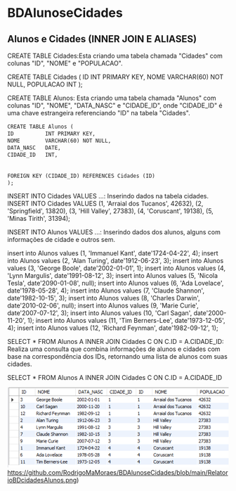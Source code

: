 # BDAlunoseCidades

## Alunos e Cidades (INNER JOIN E ALIASES)

CREATE TABLE Cidades:Esta criando uma tabela chamada "Cidades" com colunas "ID", "NOME" e "POPULACAO".

CREATE TABLE Cidades (
	ID 			INT PRIMARY KEY,
    NOME 		VARCHAR(60) NOT NULL,
    POPULACAO 	INT
    );

CREATE TABLE Alunos: Esta criando uma tabela chamada "Alunos" com colunas "ID", "NOME", "DATA_NASC" e "CIDADE_ID", onde "CIDADE_ID" é uma chave estrangeira referenciando "ID" na tabela "Cidades".    

    CREATE TABLE Alunos (
	ID 			INT PRIMARY KEY,
    NOME 		VARCHAR(60) NOT NULL,
    DATA_NASC	DATE,
    CIDADE_ID 	INT,
    

    FOREIGN KEY (CIDADE_ID) REFERENCES Cidades (ID)
    );
    
INSERT INTO Cidades VALUES ...: Inserindo dados na tabela cidades.
    INSERT INTO Cidades VALUES 
    (1, 'Arraial dos Tucanos', 42632),
    (2, 'Springfield', 13820),
    (3, 'Hill Valley', 27383),
    (4, 'Coruscant', 19138),
    (5, 'Minas Tirith', 31394);

INSERT INTO Alunos VALUES ...: Inserindo dados dos alunos, alguns com informações de cidade e outros sem.

insert into Alunos values (1, 'Immanuel Kant', date'1724-04-22', 4);
insert into Alunos values (2, 'Alan Turing', date'1912-06-23', 3);
insert into Alunos values (3, 'George Boole', date'2002-01-01', 1);
insert into Alunos values (4, 'Lynn Margulis', date'1991-08-12', 3);
insert into Alunos values (5, 'Nicola Tesla', date'2090-01-08', null);
insert into Alunos values (6, 'Ada Lovelace', date'1978-05-28', 4);
insert into Alunos values (7, 'Claude Shannon', date'1982-10-15', 3);
insert into Alunos values (8, 'Charles Darwin', date'2010-02-06', null);
insert into Alunos values (9, 'Marie Curie', date'2007-07-12', 3);
insert into Alunos values (10, 'Carl Sagan', date'2000-11-20', 1);
insert into Alunos values (11, 'Tim Berners-Lee', date'1973-12-05', 4);
insert into Alunos values (12, 'Richard Feynman', date'1982-09-12', 1);

SELECT * FROM Alunos A INNER JOIN Cidades C ON C.ID = A.CIDADE_ID: Realiza uma consulta que combina informações de alunos e cidades com base na correspondência dos IDs, retornando uma lista de alunos com suas cidades.

SELECT * FROM Alunos A 
INNER JOIN Cidades C ON C.ID = A.CIDADE_ID

![BDCIDADESALUNOS](https://github.com/RodrigoMaMoraes/BDAlunoseCidades/blob/main/RelatorioBDcidadesAlunos.png)https://github.com/RodrigoMaMoraes/BDAlunoseCidades/blob/main/RelatorioBDcidadesAlunos.png)
